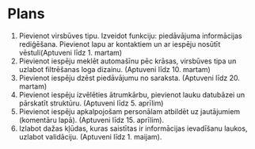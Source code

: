 # Plans

1. Pievienot virsbūves tipu. Izveidot funkciju: piedāvājuma informācijas rediģēšana. Pievienot lapu ar kontaktiem un ar iespēju nosūtīt vēstuli(Aptuveni līdz 1. martam)
2. Pievienot iespēju meklēt automašīnu pēc krāsas, virsbūves tipa un uzlabot filtrēšanas loga dizainu. (Aptuveni līdz 10. martam)
3. Pievienot iespēju dzēst piedāvājumu no saraksta. (Aptuveni līdz 20. martam)
4. Pievienot iespēju izvēlēties ātrumkārbu, pievienot lauku datubāzei un pārskatīt struktūru. (Aptuveni līdz 5. aprīlim)
5. Pievienot iespēju apkalpojošam personālam atbildēt uz jautājumiem (komentāru lapā). (Aptuveni līdz 15. aprīlim).
6. Izlabot dažas kļūdas, kuras saistītas ir informācijas ievadīšanu laukos, uzlabot validāciju. (Aptuveni līdz 1. maijam).